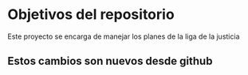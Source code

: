 # Objetivos del repositorio

Este proyecto se encarga de manejar los planes de la liga de la justicia


## Estos cambios son nuevos desde github 
 
